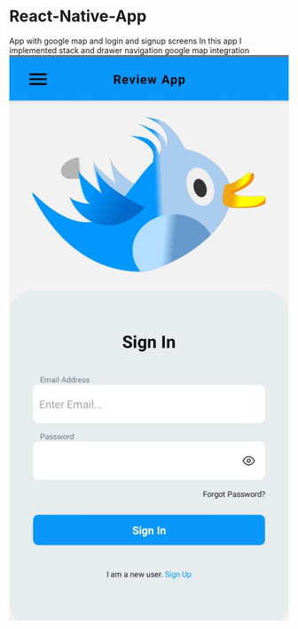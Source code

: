 # React-Native-App
App with google map and login and signup screens 
In this app I implemented stack and drawer navigation 
google map integration
![Signup_screen](https://github.com/Musfirazia/React-Native-App/blob/master/signin%20screen.jpeg)


